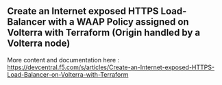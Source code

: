 ## Create an Internet exposed HTTPS Load-Balancer with a WAAP Policy assigned on Volterra with Terraform (Origin handled by a Volterra node)

More content and documentation here : https://devcentral.f5.com/s/articles/Create-an-Internet-exposed-HTTPS-Load-Balancer-on-Volterra-with-Terraform
